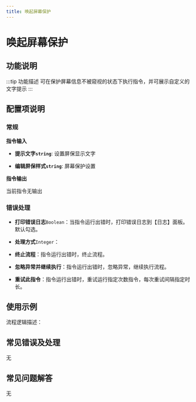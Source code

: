 ```yaml
---
title: 唤起屏幕保护
---
```


# 唤起屏幕保护

## 功能说明

:::tip 功能描述
可在保护屏幕信息不被窥视的状态下执行指令，并可展示自定义的文字提示
:::

## 配置项说明

### 常规

**指令输入**

- **提示文字`string`**: 设置屏保显示文字

- **编辑屏保样式`string`**: 屏幕保护设置


**指令输出**

当前指令无输出

### 错误处理

- **打印错误日志**`Boolean`：当指令运行出错时，打印错误日志到【日志】面板。默认勾选。

- **处理方式**`Integer`：

 - **终止流程**：指令运行出错时，终止流程。

 - **忽略异常并继续执行**：指令运行出错时，忽略异常，继续执行流程。

 - **重试此指令**：指令运行出错时，重试运行指定次数指令，每次重试间隔指定时长。

## 使用示例

流程逻辑描述：

## 常见错误及处理

无

## 常见问题解答

无

